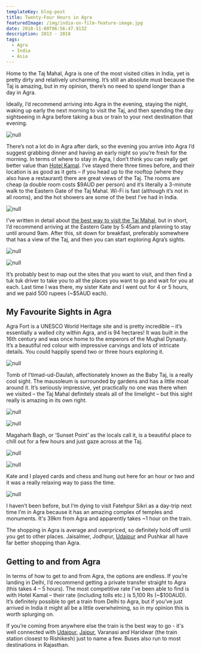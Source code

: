 ```yaml
---
templateKey: blog-post
title: Twenty-Four Hours in Agra
featuredImage: /img/india-on-film-feature-image.jpg
date: 2018-11-08T06:56:47.913Z
description: 2013 - 2018
tags:
  - Agra
  - India
  - Asia
---
```

Home to the Taj Mahal, Agra is one of the most visited cities in India, yet is pretty dirty and relatively uncharming. It’s still an absolute must because the Taj is amazing, but in my opinion, there’s no need to spend longer than a day in Agra. 

Ideally, I’d recommend arriving into Agra in the evening, staying the night, waking up early the next morning to visit the Taj, and then spending the day sightseeing in Agra before taking a bus or train to your next destination that evening. 

![null](/img/img_8135.jpg)

There’s not a lot do in Agra after dark, so the evening you arrive into Agra I’d suggest grabbing dinner and having an early night so you’re fresh for the morning. In terms of where to stay in Agra, I don’t think you can really get better value than [Hotel Kamal](http://www.hotelkamal.com/). I’ve stayed there three times before, and their location is as good as it gets – if you head up to the rooftop (where they also have a restaurant) there are great views of the Taj. The rooms are cheap (a double room costs $9AUD per person) and it’s literally a 3-minute walk to the Eastern Gate of the Taj Mahal. Wi-Fi is fast (although it’s not in all rooms), and the hot showers are some of the best I’ve had in India. 

![null](/img/img_8130.jpg)

I’ve written in detail about [the best way to visit the Taj Mahal](https://www.ninetyninedays.com.au/blog/the-taj-mahal/), but in short, I’d recommend arriving at the Eastern Gate by 5:45am and planning to stay until around 9am. After this, sit down for breakfast, preferably somewhere that has a view of the Taj, and then you can start exploring Agra’s sights. 

![null](/img/img_8136.jpg)

![null](/img/img_8134.jpg)

It’s probably best to map out the sites that you want to visit, and then find a tuk tuk driver to take you to all the places you want to go and wait for you at each. Last time I was there, my sister Kate and I went out for 4 or 5 hours, and we paid 500 rupees (~$5AUD each).

## My Favourite Sights in Agra

Agra Fort is a UNESCO World Heritage site and is pretty incredible – it’s essentially a walled city within Agra, and is 94 hectares! It was built in the 16th century and was once home to the emperors of the Mughal Dynasty. It’s a beautiful red colour with impressive carvings and lots of intricate details. You could happily spend two or three hours exploring it.

![null](/img/agra-fort.jpg)

Tomb of I’timad-ud-Daulah, affectionately known as the Baby Taj, is a really cool sight. The mausoleum is surrounded by gardens and has a little moat around it. It’s seriously impressive, yet practically no one was there when we visited – the Taj Mahal definitely steals all of the limelight – but this sight really is amazing in its own right.

![null](/img/img_8131.jpg)

![null](/img/img_8132.jpg)

Magaharh Bagh, or ‘Sunset Point’ as the locals call it, is a beautiful place to chill out for a few hours and just gaze across at the Taj. 

![null](/img/f1010016.jpg)

![null](/img/f1010015.jpg)

Kate and I played cards and chess and hung out here for an hour or two and it was a really relaxing way to pass the time.

![null](/img/img_9070.jpg)

I haven’t been before, but I’m dying to visit Fatehpur Sikri as a day-trip next time I’m in Agra because it has an amazing complex of temples and monuments. It's 39km from Agra and apparently takes ~1 hour on the train.

The shopping in Agra is average and overpriced, so definitely hold off until you get to other places. Jaisalmer, Jodhpur, [Udaipur](https://www.ninetyninedays.com.au/blog/udaipur-the-whte-city/) and Pushkar all have far better shopping than Agra.

## Getting to and from Agra

In terms of how to get to and from Agra, the options are endless. If you’re landing in Delhi, I’d recommend getting a private transfer straight to Agra (this takes 4 – 5 hours). The most competitive rate I’ve been able to find is with Hotel Kamal – their rate (including tolls etc.) is 5,100 Rs (~$100AUD). It’s definitely possible to get a train from Delhi to Agra, but if you’ve just arrived in India it might all be a little overwhelming, so in my opinion this is worth splurging on.

If you’re coming from anywhere else the train is the best way to go - it's well connected with [Udaipur](https://www.ninetyninedays.com.au/blog/udaipur-the-whte-city/), [Jaipur](https://www.ninetyninedays.com.au/blog/jaipur-the-pink-city/), Varanasi and Haridwar (the train station closest to Rishikesh) just to name a few. Buses also run to most destinations in Rajasthan.
